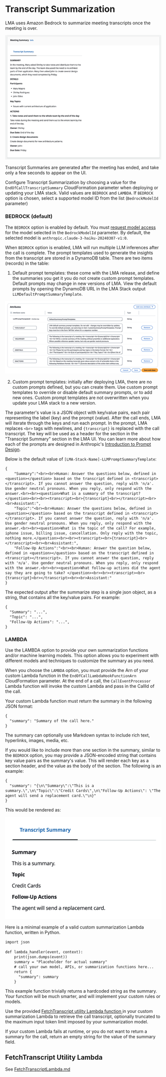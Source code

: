 # Transcript Summarization

LMA uses Amazon Bedrock to summarize meeting transcripts once the meeting is over.

![TranscriptSummary](./images/post-meeting-summaries.png)
        
Transcript Summaries are generated after the meeting has ended, and take only a few seconds to appear on the UI.

Configure Transcript Summarization by choosing a value for the `EndOfCallTranscriptSummary` CloudFormation parameter when deploying or updating your LMA stack. Valid values are 
`BEDROCK` and `LAMBDA`.
If `BEDROCK` option is chosen, select a supported model ID from the list (`BedrockModelId` parameter)

### **BEDROCK** (default)

The `BEDROCK` option is enabled by default. You must [request model access](https://docs.aws.amazon.com/bedrock/latest/userguide/model-access.html) for the model selected in the `BedrockModelId` parameter. By default, the selected model is `anthropic.claude-3-haiku-20240307-v1:0`.

When `BEDROCK` option is enabled, LMA will run multiple LLM inferences after the call is complete. The prompt templates used to generate the insights from the transcript are stored in a DynamoDB table. There are two items (records) in the table:  

1. Default prompt templates: these come with the LMA release, and define the summaries you get it you do not create custom prompt templates. Default prompts may change in new versions of LMA. View the default prompts by opening the DynamoDB URL in the LMA Stack output `LLMDefaultPromptSummaryTemplate`. 

![DefaultPrompts](./images/summary-default-prompts.png)

2. Custom prompt templates: initially after deploying LMA, there are no custom prompts defined, but you can create them. Use custom prompt templates to override or disable default summary prompts, or to add new ones. Custom prompt templates are not overwritten when you update your LMA stack to a new version.






The parameter's value is a JSON object with key/value pairs, each pair representing the label (key) and the prompt (value). After the call ends, LMA will iterate through the keys and run each prompt. In the prompt, LMA replaces `<br>` tags with newlines, and  `{transcript}` is replaced with the call transcript. The key will be used as a header for the section in the "Transcript Summary" section in the LMA UI.  You can learn more about how each of the prompts are designed in Anthropic's [Introduction to Prompt Design](https://docs.anthropic.com/claude/docs/introduction-to-prompt-design).

Below is the default value of `[LMA-Stack-Name]-LLMPromptSummaryTemplate`: 

```
{
    "Summary":"<br><br>Human: Answer the questions below, defined in <question></question> based on the transcript defined in <transcript></transcript>. If you cannot answer the question, reply with 'n/a'. Use gender neutral pronouns. When you reply, only respond with the answer.<br><br><question>What is a summary of the transcript?</question><br><br><transcript><br>{transcript}<br></transcript><br><br>Assistant:",
    "Topic":"<br><br>Human: Answer the questions below, defined in <question></question> based on the transcript defined in <transcript></transcript>. If you cannot answer the question, reply with 'n/a'. Use gender neutral pronouns. When you reply, only respond with the answer.<br><br><question>What is the topic of the call? For example, iphone issue, billing issue, cancellation. Only reply with the topic, nothing more.</question><br><br><transcript><br>{transcript}<br></transcript><br><br>Assistant:",
    "Follow-Up Actions":"<br><br>Human: Answer the question below, defined in <question></question> based on the transcript defined in <transcript></transcript>. If you cannot answer the question, reply with 'n/a'. Use gender neutral pronouns. When you reply, only respond with the answer.<br><br><question>What follow-up actions did the agent say they are going to take? </question><br><br><transcript><br>{transcript}<br></transcript><br><br>Assistant:"
}
```

The expected output after the summarize step is a single json object, as a string, that contains all the key/value pairs. For example:

```
{
  "Summary": "...",
  "Topic": "...",
  "Follow-Up Actions": "...",
}
```

### **LAMBDA**

Use the LAMBDA option to provide your own summarization functions and/or machine learning models. This option allows you to experiment with different models and techniques to customize the summary as you need.

When you choose the `LAMBDA` option, you must provide the Arn of your custom Lambda function in the `EndOfCallLambdaHookFunctionArn` CloudFormation parameter. At the end of a call, the `CallEventProcessor` Lambda function will invoke the custom Lambda and pass in the CallId of the call.

Your custom Lambda function must return the summary in the following JSON format:

```
{
  "summary": "Summary of the call here."
}
```

The summary can optionally use Markdown syntax to include rich text, hyperlinks, images, media, etc.

If you would like to include more than one section in the summary, similar to the `BEDROCK` option, you may provide a JSON-encoded string that contains key value pairs as the summary's value. This will render each key as a section header, and the value as the body of the section. The following is an example:
```
{
  "summary": "{\n\"Summary\":\"This is a summary.\",\n\"Topic\":\"Credit Cards\",\n\"Follow-Up Actions\": \"The agent will send a replacement card.\"\n}"
}
```
This would be rendered as:

![Summary Rendering](images/multipart-summary.png)

Here is a minimal example of a valid custom summarization Lambda function, written in Python. 
```
import json

def lambda_handler(event, context):
    print(json.dumps(event))
    summary = "Placeholder for actual summary" 
    # call your own model, APIs, or summarization functions here...
    return {
      "summary": summary
    }
``` 

This example function trivially returns a hardcoded string as the summary. Your function will be much smarter, and will implement your custom rules or models.
  
Use the provided [FetchTranscript utility Lambda function ](./FetchTranscriptLambda.md) in your custom summarization Lambda to retrieve the call transcript, optionally truncated to the maximum input token limit imposed by your summarization model.

If your custom Lambda fails at runtime, or you do not want to return a summary for the call, return an empty string for the value of the summary field.

## FetchTranscript Utility Lambda

See [FetchTranscriptLambda.md](./FetchTranscriptLambda.md)
